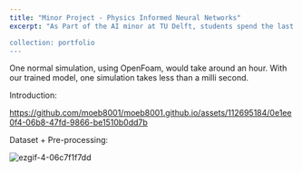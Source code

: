 ```yaml
---
title: "Minor Project - Physics Informed Neural Networks"
excerpt: "As Part of the AI minor at TU Delft, students spend the last 3 weeks of the minor working full time on a project given by a Prof/Phd stuent from diff faculties. Students pick the projects and work in groups. For our project we worked on training a model with Unet architecture using CFD simulation results for a specific case, with constant boundary conditions.<br/>

collection: portfolio
---
```





One normal simulation, using OpenFoam, would take around an hour. With our trained model, one simulation takes less than a milli second.

Introduction:


https://github.com/moeb8001/moeb8001.github.io/assets/112695184/0e1ee0f4-06b8-47fd-9866-be1510b0dd7b



Dataset + Pre-processing:


![ezgif-4-06c7f1f7dd](https://github.com/moeb8001/moeb8001.github.io/assets/112695184/c10d641b-ae1c-4d68-9c54-d680d13dbe5c)
